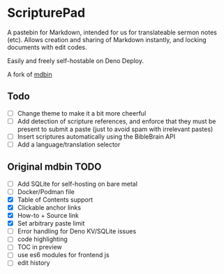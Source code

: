 # ScripturePad

A pastebin for Markdown, intended for us for translateable sermon notes (etc). Allows creation and sharing of Markdown instantly, and locking documents with edit codes.

Easily and freely self-hostable on Deno Deploy.

A fork of [mdbin](https://github.com/kevinfiol/mdbin)

## Todo
- [ ] Change theme to make it a bit more cheerful
- [ ] Add detection of scripture references, and enforce that they must be present to submit a paste (just to avoid spam with irrelevant pastes)
- [ ] Insert scriptures automatically using the BibleBrain API
- [ ] Add a language/translation selector

## Original mdbin TODO
- [ ] Add SQLite for self-hosting on bare metal
- [ ] Docker/Podman file
- [x] Table of Contents support
- [x] Clickable anchor links
- [x] How-to + Source link
- [x] Set arbitrary paste limit
- [ ] Error handling for Deno KV/SQLite issues
- [ ] code highlighting
- [ ] TOC in preview
- [ ] use es6 modules for frontend js
- [ ] edit history
